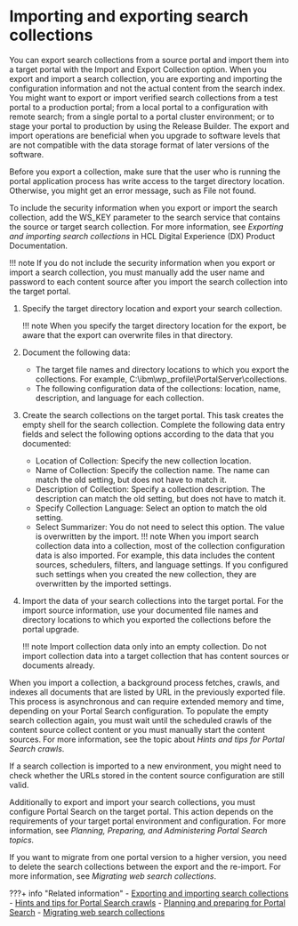 # Importing and exporting search collections

You can export search collections from a source portal and import them into a target portal with the Import and Export Collection option. When you export and import a search collection, you are exporting and importing the configuration information and not the actual content from the search index. You might want to export or import verified search collections from a test portal to a production portal; from a local portal to a configuration with remote search; from a single portal to a portal cluster environment; or to stage your portal to production by using the Release Builder. The export and import operations are beneficial when you upgrade to software levels that are not compatible with the data storage format of later versions of the software.

Before you export a collection, make sure that the user who is running the portal application process has write access to the target directory location. Otherwise, you might get an error message, such as File not found.

To include the security information when you export or import the search collection, add the WS\_KEY parameter to the search service that contains the source or target search collection. For more information, see *Exporting and importing search collections* in HCL Digital Experience (DX) Product Documentation.

!!! note
    If you do not include the security information when you export or import a search collection, you must manually add the user name and password to each content source after you import the search collection into the target portal.

1.  Specify the target directory location and export your search collection.

    !!! note 
        When you specify the target directory location for the export, be aware that the export can overwrite files in that directory.

2.  Document the following data:

    -   The target file names and directory locations to which you export the collections. For example, C:\\ibm\\wp\_profile\\PortalServer\\collections.
    -   The following configuration data of the collections: location, name, description, and language for each collection.

3.  Create the search collections on the target portal. This task creates the empty shell for the search collection. Complete the following data entry fields and select the following options according to the data that you documented:

    -   Location of Collection: Specify the new collection location.
    -   Name of Collection: Specify the collection name. The name can match the old setting, but does not have to match it.
    -   Description of Collection: Specify a collection description. The description can match the old setting, but does not have to match it.
    -   Specify Collection Language: Select an option to match the old setting.
    -   Select Summarizer: You do not need to select this option. The value is overwritten by the import.
    !!! note
        When you import search collection data into a collection, most of the collection configuration data is also imported. For example, this data includes the content sources, schedulers, filters, and language settings. If you configured such settings when you created the new collection, they are overwritten by the imported settings.

4.  Import the data of your search collections into the target portal. For the import source information, use your documented file names and directory locations to which you exported the collections before the portal upgrade.

    !!! note
        Import collection data only into an empty collection. Do not import collection data into a target collection that has content sources or documents already.


When you import a collection, a background process fetches, crawls, and indexes all documents that are listed by URL in the previously exported file. This process is asynchronous and can require extended memory and time, depending on your Portal Search configuration. To populate the empty search collection again, you must wait until the scheduled crawls of the content source collect content or you must manually start the content sources. For more information, see the topic about *Hints and tips for Portal Search crawls*.

If a search collection is imported to a new environment, you might need to check whether the URLs stored in the content source configuration are still valid.

Additionally to export and import your search collections, you must configure Portal Search on the target portal. This action depends on the requirements of your target portal environment and configuration. For more information, see *Planning, Preparing, and Administering Portal Search topics.*

If you want to migrate from one portal version to a higher version, you need to delete the search collections between the export and the re-import. For more information, see *Migrating web search collections*.

???+ info "Related information"
    - [Exporting and importing search collections](../../../search/portal_search/administer_portal_search/setup_search_collections/srtexpimp.md)
    - [Hints and tips for Portal Search crawls](../../portal_search/hint_tips/srrhinttips_crawl.md)
    - [Planning and preparing for Portal Search](../../planning_portal_search/index.md)
    - [Migrating web search collections](../../../../deployment/manage/migrate/preparing_source_env/migrating_search_cmpt/migrating_websearch_collections/index.md)


